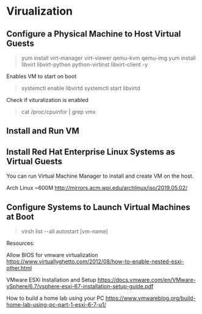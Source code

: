 # Virualization


## Configure a Physical Machine to Host Virtual Guests

> yum install virt-manager virt-viewer qemu-kvm qemu-img
> yum install libvirt libvirt-python python-virtinst libvirt-client -y

Enables VM to start on boot
> systemctl enable libvirtd
> systemctl start libvirtd

Check if vituralization is enabled
> cat /proc/cpuinfor | grep vmx

## Install and Run VM

> 

## Install Red Hat Enterprise Linux Systems as Virtual Guests

You can run Virtual Machine Manager to install and create VM on the host.

Arch Linux ~600M
http://mirrors.acm.wpi.edu/archlinux/iso/2019.05.02/

## Configure Systems to Launch Virtual Machines at Boot

> virsh
> list --all
> autostart [vm-name]



Resources:

Allow BIOS for vmware virtualization
https://www.virtuallyghetto.com/2012/08/how-to-enable-nested-esxi-other.html

VMware ESXi Installation and Setup
https://docs.vmware.com/en/VMware-vSphere/6.7/vsphere-esxi-67-installation-setup-guide.pdf

How to build a home lab using your PC
https://www.vmwareblog.org/build-home-lab-using-pc-part-1-esxi-6-7-u1/